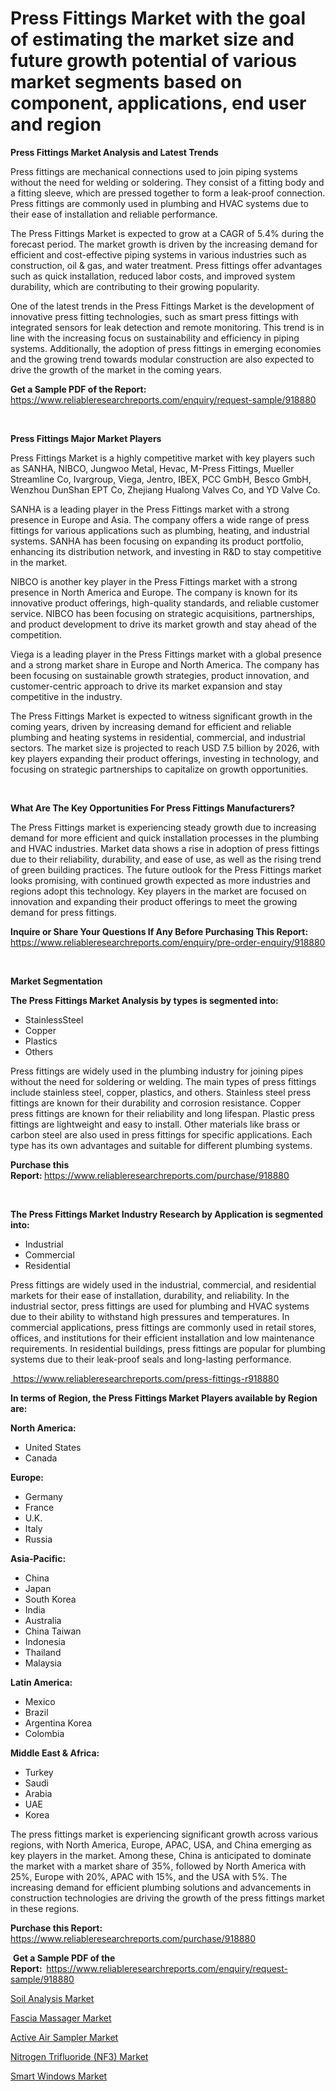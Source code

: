 <p><h1>Press Fittings Market with the goal of estimating the market size and future growth potential of various market segments based on component, applications, end user and region</h1></p><p><strong>Press Fittings Market Analysis and Latest Trends</strong></p>
<p><p>Press fittings are mechanical connections used to join piping systems without the need for welding or soldering. They consist of a fitting body and a fitting sleeve, which are pressed together to form a leak-proof connection. Press fittings are commonly used in plumbing and HVAC systems due to their ease of installation and reliable performance.</p><p>The Press Fittings Market is expected to grow at a CAGR of 5.4% during the forecast period. The market growth is driven by the increasing demand for efficient and cost-effective piping systems in various industries such as construction, oil & gas, and water treatment. Press fittings offer advantages such as quick installation, reduced labor costs, and improved system durability, which are contributing to their growing popularity.</p><p>One of the latest trends in the Press Fittings Market is the development of innovative press fitting technologies, such as smart press fittings with integrated sensors for leak detection and remote monitoring. This trend is in line with the increasing focus on sustainability and efficiency in piping systems. Additionally, the adoption of press fittings in emerging economies and the growing trend towards modular construction are also expected to drive the growth of the market in the coming years.</p></p>
<p><strong>Get a Sample PDF of the Report:&nbsp;</strong> <a href="https://www.reliableresearchreports.com/enquiry/request-sample/918880">https://www.reliableresearchreports.com/enquiry/request-sample/918880</a></p>
<p>&nbsp;</p>
<p><strong>Press Fittings Major Market Players</strong></p>
<p><p>Press Fittings Market is a highly competitive market with key players such as SANHA, NIBCO, Jungwoo Metal, Hevac, M-Press Fittings, Mueller Streamline Co, Ivargroup, Viega, Jentro, IBEX, PCC GmbH, Besco GmbH, Wenzhou DunShan EPT Co, Zhejiang Hualong Valves Co, and YD Valve Co. </p><p>SANHA is a leading player in the Press Fittings market with a strong presence in Europe and Asia. The company offers a wide range of press fittings for various applications such as plumbing, heating, and industrial systems. SANHA has been focusing on expanding its product portfolio, enhancing its distribution network, and investing in R&D to stay competitive in the market.</p><p>NIBCO is another key player in the Press Fittings market with a strong presence in North America and Europe. The company is known for its innovative product offerings, high-quality standards, and reliable customer service. NIBCO has been focusing on strategic acquisitions, partnerships, and product development to drive its market growth and stay ahead of the competition.</p><p>Viega is a leading player in the Press Fittings market with a global presence and a strong market share in Europe and North America. The company has been focusing on sustainable growth strategies, product innovation, and customer-centric approach to drive its market expansion and stay competitive in the industry.</p><p>The Press Fittings Market is expected to witness significant growth in the coming years, driven by increasing demand for efficient and reliable plumbing and heating systems in residential, commercial, and industrial sectors. The market size is projected to reach USD 7.5 billion by 2026, with key players expanding their product offerings, investing in technology, and focusing on strategic partnerships to capitalize on growth opportunities.</p></p>
<p>&nbsp;</p>
<p><strong>What Are The Key Opportunities For Press Fittings Manufacturers?</strong></p>
<p><p>The Press Fittings market is experiencing steady growth due to increasing demand for more efficient and quick installation processes in the plumbing and HVAC industries. Market data shows a rise in adoption of press fittings due to their reliability, durability, and ease of use, as well as the rising trend of green building practices. The future outlook for the Press Fittings market looks promising, with continued growth expected as more industries and regions adopt this technology. Key players in the market are focused on innovation and expanding their product offerings to meet the growing demand for press fittings.</p></p>
<p><strong>Inquire or Share Your Questions If Any Before Purchasing This Report:</strong> <a href="https://www.reliableresearchreports.com/enquiry/pre-order-enquiry/918880">https://www.reliableresearchreports.com/enquiry/pre-order-enquiry/918880</a></p>
<p>&nbsp;</p>
<p><strong>Market Segmentation</strong></p>
<p><strong>The Press Fittings Market Analysis by types is segmented into:</strong></p>
<p><ul><li>StainlessSteel</li><li>Copper</li><li>Plastics</li><li>Others</li></ul></p>
<p><p>Press fittings are widely used in the plumbing industry for joining pipes without the need for soldering or welding. The main types of press fittings include stainless steel, copper, plastics, and others. Stainless steel press fittings are known for their durability and corrosion resistance. Copper press fittings are known for their reliability and long lifespan. Plastic press fittings are lightweight and easy to install. Other materials like brass or carbon steel are also used in press fittings for specific applications. Each type has its own advantages and suitable for different plumbing systems.</p></p>
<p><strong>Purchase this Report:&nbsp;</strong><a href="https://www.reliableresearchreports.com/purchase/918880">https://www.reliableresearchreports.com/purchase/918880</a></p>
<p>&nbsp;</p>
<p><strong>The Press Fittings Market Industry Research by Application is segmented into:</strong></p>
<p><ul><li>Industrial</li><li>Commercial</li><li>Residential</li></ul></p>
<p><p>Press fittings are widely used in the industrial, commercial, and residential markets for their ease of installation, durability, and reliability. In the industrial sector, press fittings are used for plumbing and HVAC systems due to their ability to withstand high pressures and temperatures. In commercial applications, press fittings are commonly used in retail stores, offices, and institutions for their efficient installation and low maintenance requirements. In residential buildings, press fittings are popular for plumbing systems due to their leak-proof seals and long-lasting performance.</p></p>
<p><a href="https://www.reliableresearchreports.com/press-fittings-r918880">&nbsp;https://www.reliableresearchreports.com/press-fittings-r918880</a></p>
<p><strong>In terms of Region, the Press Fittings Market Players available by Region are:</strong></p>
<p>
    <p> <strong> North America: </strong>
        <ul>
            <li>United States</li>
            <li>Canada</li>
        </ul>
        </p> 
    <p> <strong> Europe: </strong>
        <ul>
            <li>Germany</li>
            <li>France</li>
            <li>U.K.</li>
            <li>Italy</li>
            <li>Russia</li>
        </ul>
        </p> 
    <p> <strong> Asia-Pacific: </strong>
        <ul>
            <li>China</li>
            <li>Japan</li>
            <li>South Korea</li>
            <li>India</li>
            <li>Australia</li>
            <li>China Taiwan</li>
            <li>Indonesia</li>
            <li>Thailand</li>
            <li>Malaysia</li>
        </ul>
        </p> 
    <p> <strong> Latin America: </strong>
        <ul>
            <li>Mexico</li>
            <li>Brazil</li>
            <li>Argentina Korea</li>
            <li>Colombia</li>
        </ul>
        </p> 
    <p> <strong> Middle East & Africa: </strong>
        <ul>
            <li>Turkey</li>
            <li>Saudi</li>
            <li>Arabia</li>
            <li>UAE</li>
            <li>Korea</li>
        </ul>
    </p>
    </p>
<p><p>The press fittings market is experiencing significant growth across various regions, with North America, Europe, APAC, USA, and China emerging as key players in the market. Among these, China is anticipated to dominate the market with a market share of 35%, followed by North America with 25%, Europe with 20%, APAC with 15%, and the USA with 5%. The increasing demand for efficient plumbing solutions and advancements in construction technologies are driving the growth of the press fittings market in these regions.</p></p>
<p><strong>Purchase this Report: </strong><a href="https://www.reliableresearchreports.com/purchase/918880">https://www.reliableresearchreports.com/purchase/918880</a></p>
<p>&nbsp;<strong>Get a Sample PDF of the Report:&nbsp;&nbsp;</strong><a href="https://www.reliableresearchreports.com/enquiry/request-sample/918880">https://www.reliableresearchreports.com/enquiry/request-sample/918880</a></p>
<p><strong></strong></p>
<p><p><a href="https://github.com/hlspriggs/Market-Research-Report-List-1/blob/main/soil-analysis-market.md">Soil Analysis Market</a></p><p><a href="https://www.linkedin.com/pulse/navigating-global-fascia-massager-market-landscape-trends-zbhye?trackingId=3FOQXRctSTigqddIhS2ibA%3D%3D">Fascia Massager Market</a></p><p><a href="https://medium.com/@codystark63/active-air-sampler-market-outlook-complete-industry-analysis-2024-to-2031-12c263b85067">Active Air Sampler Market</a></p><p><a href="https://www.linkedin.com/pulse/insights-nitrogen-trifluoride-nf3-industry-market-financial-yiljf?trackingId=DJOI%2FgJFRSizBHheiMh4fw%3D%3D">Nitrogen Trifluoride (NF3) Market</a></p><p><a href="https://medium.com/@diegomoen/smart-windows-market-analysis-report-global-insights-by-region-type-192e77e7f366">Smart Windows Market</a></p></p>